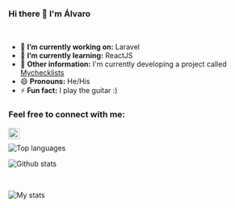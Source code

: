 ### Hi there 👋 I'm Álvaro 
<br>

<!--
**alvaroartano/alvaroartano** is a ✨ _special_ ✨ repository because its `README.md` (this file) appears on your GitHub profile.
-->

- 🔭 **I’m currently working on:** Laravel
- 🌱 **I’m currently learning:** ReactJS
- :school: **Other information:** I'm currently developing a project called [Mychecklists](https://twitter.com/mychecklists)
- 😄 **Pronouns:** He/His
- ⚡ **Fun fact:** I play the guitar :)

### Feel free to connect with me:

[<img align="left" alt="twitter | Twitter" width="22px" src="https://cdn.jsdelivr.net/npm/simple-icons@v3/icons/twitter.svg" />][twitter] <br>

![Top languages](https://github-readme-stats.vercel.app/api/top-langs/?username=alvaroartano&layout=full&hide_border=true)

![Github stats](https://img.shields.io/github/followers/alvaroartano?color=blue&label=GITHUB%20FOLLOWERS&logo=github&style=for-the-badge)



[twitter]: https://www.twitter.com/alvaroartano


<br>


![My stats](https://github-readme-stats.vercel.app/api?username=alvaroartano&layout=full)
  
